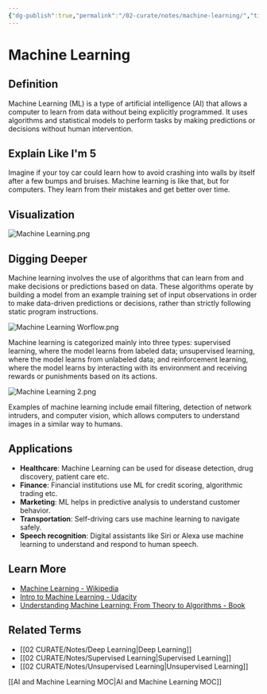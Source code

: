 ```yaml
---
{"dg-publish":true,"permalink":"/02-curate/notes/machine-learning/","title":"Machine Learning","tags":["ai"]}
---
```


# Machine Learning

## **Definition**  
Machine Learning (ML) is a type of artificial intelligence (AI) that allows a computer to learn from data without being explicitly programmed. It uses algorithms and statistical models to perform tasks by making predictions or decisions without human intervention.

## **Explain Like I'm 5**  
Imagine if your toy car could learn how to avoid crashing into walls by itself after a few bumps and bruises. Machine learning is like that, but for computers. They learn from their mistakes and get better over time.

## **Visualization**  
![Machine Learning.png](/img/user/04%20META/Assets/Machine%20Learning.png)

## **Digging Deeper**
Machine learning involves the use of algorithms that can learn from and make decisions or predictions based on data. These algorithms operate by building a model from an example training set of input observations in order to make data-driven predictions or decisions, rather than strictly following static program instructions.

![Machine Learning Worflow.png](/img/user/04%20META/Assets/Machine%20Learning%20Worflow.png)

Machine learning is categorized mainly into three types: supervised learning, where the model learns from labeled data; unsupervised learning, where the model learns from unlabeled data; and reinforcement learning, where the model learns by interacting with its environment and receiving rewards or punishments based on its actions.

![Machine Learning 2.png](/img/user/04%20META/Assets/Machine%20Learning%202.png)

Examples of machine learning include email filtering, detection of network intruders, and computer vision, which allows computers to understand images in a similar way to humans.

## **Applications**  
- **Healthcare**: Machine Learning can be used for disease detection, drug discovery, patient care etc.
- **Finance**: Financial institutions use ML for credit scoring, algorithmic trading etc.
- **Marketing**: ML helps in predictive analysis to understand customer behavior.
- **Transportation**: Self-driving cars use machine learning to navigate safely.
- **Speech recognition**: Digital assistants like Siri or Alexa use machine learning to understand and respond to human speech.

## **Learn More**  
- [Machine Learning - Wikipedia](https://en.wikipedia.org/wiki/Machine_learning)
- [Intro to Machine Learning - Udacity](https://www.udacity.com/course/intro-to-machine-learning--ud120)
- [Understanding Machine Learning: From Theory to Algorithms - Book](http://www.cs.huji.ac.il/~shais/UnderstandingMachineLearning/index.html)

## **Related Terms**  
- [[02 CURATE/Notes/Deep Learning\|Deep Learning]]
- [[02 CURATE/Notes/Supervised Learning\|Supervised Learning]]
- [[02 CURATE/Notes/Unsupervised Learning\|Unsupervised Learning]]

[[AI and Machine Learning MOC\|AI and Machine Learning MOC]]